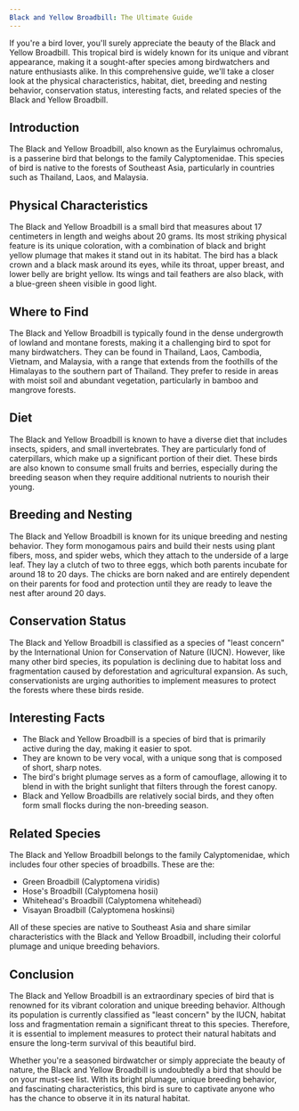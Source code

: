 ```yaml
---
Black and Yellow Broadbill: The Ultimate Guide
---
```

If you're a bird lover, you'll surely appreciate the beauty of the Black and Yellow Broadbill. This tropical bird is widely known for its unique and vibrant appearance, making it a sought-after species among birdwatchers and nature enthusiasts alike. In this comprehensive guide, we'll take a closer look at the physical characteristics, habitat, diet, breeding and nesting behavior, conservation status, interesting facts, and related species of the Black and Yellow Broadbill.

## **Introduction**

The Black and Yellow Broadbill, also known as the Eurylaimus ochromalus, is a passerine bird that belongs to the family Calyptomenidae. This species of bird is native to the forests of Southeast Asia, particularly in countries such as Thailand, Laos, and Malaysia.

## **Physical Characteristics**

The Black and Yellow Broadbill is a small bird that measures about 17 centimeters in length and weighs about 20 grams. Its most striking physical feature is its unique coloration, with a combination of black and bright yellow plumage that makes it stand out in its habitat. The bird has a black crown and a black mask around its eyes, while its throat, upper breast, and lower belly are bright yellow. Its wings and tail feathers are also black, with a blue-green sheen visible in good light.

## **Where to Find**

The Black and Yellow Broadbill is typically found in the dense undergrowth of lowland and montane forests, making it a challenging bird to spot for many birdwatchers. They can be found in Thailand, Laos, Cambodia, Vietnam, and Malaysia, with a range that extends from the foothills of the Himalayas to the southern part of Thailand. They prefer to reside in areas with moist soil and abundant vegetation, particularly in bamboo and mangrove forests.

## **Diet**

The Black and Yellow Broadbill is known to have a diverse diet that includes insects, spiders, and small invertebrates. They are particularly fond of caterpillars, which make up a significant portion of their diet. These birds are also known to consume small fruits and berries, especially during the breeding season when they require additional nutrients to nourish their young.

## **Breeding and Nesting**

The Black and Yellow Broadbill is known for its unique breeding and nesting behavior. They form monogamous pairs and build their nests using plant fibers, moss, and spider webs, which they attach to the underside of a large leaf. They lay a clutch of two to three eggs, which both parents incubate for around 18 to 20 days. The chicks are born naked and are entirely dependent on their parents for food and protection until they are ready to leave the nest after around 20 days.

## **Conservation Status**

The Black and Yellow Broadbill is classified as a species of "least concern" by the International Union for Conservation of Nature (IUCN). However, like many other bird species, its population is declining due to habitat loss and fragmentation caused by deforestation and agricultural expansion. As such, conservationists are urging authorities to implement measures to protect the forests where these birds reside.

## **Interesting Facts**

-   The Black and Yellow Broadbill is a species of bird that is primarily active during the day, making it easier to spot.
-   They are known to be very vocal, with a unique song that is composed of short, sharp notes.
-   The bird's bright plumage serves as a form of camouflage, allowing it to blend in with the bright sunlight that filters through the forest canopy.
-   Black and Yellow Broadbills are relatively social birds, and they often form small flocks during the non-breeding season.

## **Related Species**

The Black and Yellow Broadbill belongs to the family Calyptomenidae, which includes four other species of broadbills. These are the:

-   Green Broadbill (Calyptomena viridis)
-   Hose's Broadbill (Calyptomena hosii)
-   Whitehead's Broadbill (Calyptomena whiteheadi)
-   Visayan Broadbill (Calyptomena hoskinsi)

All of these species are native to Southeast Asia and share similar characteristics with the Black and Yellow Broadbill, including their colorful plumage and unique breeding behaviors.

## **Conclusion**

The Black and Yellow Broadbill is an extraordinary species of bird that is renowned for its vibrant coloration and unique breeding behavior. Although its population is currently classified as "least concern" by the IUCN, habitat loss and fragmentation remain a significant threat to this species. Therefore, it is essential to implement measures to protect their natural habitats and ensure the long-term survival of this beautiful bird.

Whether you're a seasoned birdwatcher or simply appreciate the beauty of nature, the Black and Yellow Broadbill is undoubtedly a bird that should be on your must-see list. With its bright plumage, unique breeding behavior, and fascinating characteristics, this bird is sure to captivate anyone who has the chance to observe it in its natural habitat.

